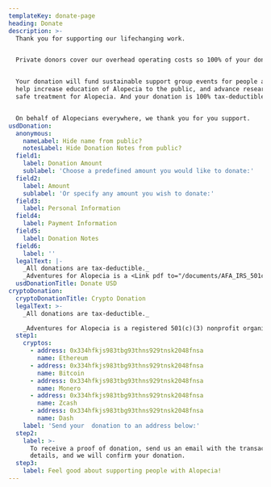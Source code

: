 ```yaml
---
templateKey: donate-page
heading: Donate
description: >-
  Thank you for supporting our lifechanging work.  


  Private donors cover our overhead operating costs so 100% of your donation will help Alopecians in need (and not fund Skylar's travel).  


  Your donation will fund sustainable support group events for people affected by Alopecia,
  help increase education of Alopecia to the public, and advance research to find a
  safe treatment for Alopecia. And your donation is 100% tax-deductible.  


  On behalf of Alopecians everywhere, we thank you for you support.
usdDonation:
  anonymous:
    nameLabel: Hide name from public?
    notesLabel: Hide Donation Notes from public?
  field1:
    label: Donation Amount
    sublabel: 'Choose a predefined amount you would like to donate:'
  field2:
    label: Amount
    sublabel: 'Or specify any amount you wish to donate:'
  field3:
    label: Personal Information
  field4:
    label: Payment Information
  field5:
    label: Donation Notes
  field6:
    label: ''
  legalText: |-
    _All donations are tax-deductible._  
    _Adventures for Alopecia is a <Link pdf to="/documents/AFA_IRS_501c3_Approval.pdf">registered 501(c)(3) nonprofit organization</Link>._
  usdDonationTitle: Donate USD
cryptoDonation:
  cryptoDonationTitle: Crypto Donation
  legalText: >-
    _All donations are tax-deductible._

    _Adventures for Alopecia is a registered 501(c)(3) nonprofit organization._
  step1:
    cryptos:
      - address: 0x334hfkjs983tbg93thns929tnsk2048fnsa
        name: Ethereum
      - address: 0x334hfkjs983tbg93thns929tnsk2048fnsa
        name: Bitcoin
      - address: 0x334hfkjs983tbg93thns929tnsk2048fnsa
        name: Monero
      - address: 0x334hfkjs983tbg93thns929tnsk2048fnsa
        name: Zcash
      - address: 0x334hfkjs983tbg93thns929tnsk2048fnsa
        name: Dash
    label: 'Send your  donation to an address below:'
  step2:
    label: >-
      To receive a proof of donation, send us an email with the transactions
      details, and we will confirm your donation.
  step3:
    label: Feel good about supporting people with Alopecia!
---
```


